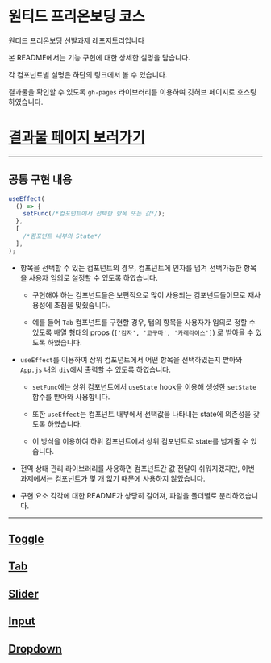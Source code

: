 # 원티드 프리온보딩 코스

원티드 프리온보딩 선발과제 레포지토리입니다

본 README에서는 기능 구현에 대한 상세한 설명을 담습니다.

각 컴포넌트별 설명은 하단의 링크에서 볼 수 있습니다.

결과물을 확인할 수 있도록 `gh-pages` 라이브러리를 이용하여 깃허브 페이지로 호스팅 하였습니다.

# [결과물 페이지 보러가기](https://chichoon.github.io/wanted_pre_onboarding/)

---

## 공통 구현 내용

```jsx
useEffect(
  () => {
    setFunc(/*컴포넌트에서 선택한 항목 또는 값*/);
  },
  [
    /*컴포넌트 내부의 State*/
  ],
);
```

- 항목을 선택할 수 있는 컴포넌트의 경우, 컴포넌트에 인자를 넘겨 선택가능한 항목을 사용자 임의로 설정할 수 있도록 하였습니다.

  - 구현해야 하는 컴포넌트들은 보편적으로 많이 사용되는 컴포넌트들이므로 재사용성에 초점을 맞췄습니다.

  - 예를 들어 `Tab` 컴포넌트를 구현할 경우, 탭의 항목을 사용자가 임의로 정할 수 있도록 배열 형태의 props (`['감자', '고구마', '카레라이스']`) 로 받아올 수 있도록 하였습니다.

- `useEffect`를 이용하여 상위 컴포넌트에서 어떤 항목을 선택하였는지 받아와 `App.js` 내의 `div`에서 출력할 수 있도록 하였습니다.

  - `setFunc`에는 상위 컴포넌트에서 `useState` hook을 이용해 생성한 `setState` 함수를 받아와 사용합니다.

  - 또한 `useEffect`는 컴포넌트 내부에서 선택값을 나타내는 state에 의존성을 갖도록 하였습니다.

  - 이 방식을 이용하여 하위 컴포넌트에서 상위 컴포넌트로 state를 넘겨줄 수 있습니다.

- 전역 상태 관리 라이브러리를 사용하면 컴포넌트간 값 전달이 쉬워지겠지만, 이번 과제에서는 컴포넌트가 몇 개 없기 때문에 사용하지 않았습니다.

- 구현 요소 각각에 대한 README가 상당히 길어져, 파일을 폴더별로 분리하였습니다.

---

## [Toggle](./src/components/Toggle/README.md)

## [Tab](./src/components/Tab/README.md)

## [Slider](./src/components/Slider/README.md)

## [Input](./src/components/Input/README.md)

## [Dropdown](./src/components/Dropdown/README.md)
